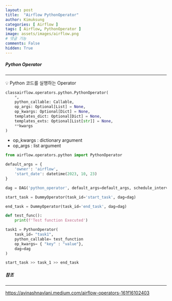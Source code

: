 ```yaml
---
layout: post
title:  "Airflow PythonOperator"
author: Kimuksung
categories: [ Airflow ]
tags: [ Airflow, PythonOperator ]
image: assets/images/airflow.png
# 댓글 기능
comments: False
hidden: True
---
```


##### Python Operator
---
<aside>
💡 Python 코드를 실행하는 Operator
</aside>

```python
classairflow.operators.python.PythonOperator(
    *, 
    python_callable: Callable, 
    op_args: Optional[List] = None, 
    op_kwargs: Optional[Dict] = None, 
    templates_dict: Optional[Dict] = None, 
    templates_exts: Optional[List[str]] = None, 
    **kwargs
)
```

- op_kwargs : dictionary argument
- op_args : list argument

```python
from airflow.operators.python import PythonOperator
```

```python
default_args = {
    'owner': 'airflow',
    'start_date': datetime(2023, 10, 23)
}

dag = DAG('python_operator', default_args=default_args, schedule_interval='@daily')

start_task = DummyOperator(task_id='start_task', dag=dag)

end_task = DummyOperator(task_id='end_task', dag=dag)

def test_func():
    print(f'Test function Executed')

task1 = PythonOperator(
    task_id= "task1",
    python_callable= test_function
    op_kwargs= { "key" : "value"},
    dag=dag
)

start_task >> task_1 >> end_task
```

##### 참조
---
https://avinashnavlani.medium.com/airflow-operators-161f16102403